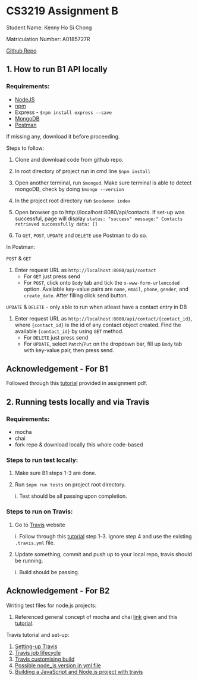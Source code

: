 # CS3219 Assignment B

Student Name: Kenny Ho Si Chong

Matriculation Number: A0185727R

[Github Repo](https://github.com/khsc96/AssignmentOTOT)

## 1. How to run B1 API locally

### Requirements:
- [NodeJS](https://nodejs.org/en/download/)
- [npm](https://docs.npmjs.com/downloading-and-installing-node-js-and-npm)
- Express - `$npm install express --save`
- [MongoDB](https://www.mongodb.com/try/download/community)
- [Postman](https://www.postman.com/downloads/)

If missing any, download it before proceeding.

Steps to follow:

1. Clone and download code from github repo.

2. In root directory of project run in cmd line `$npm install`

3. Open another terminal, run `$mongod`. Make sure terminal is able to detect mongoDB, check by doing `$mongo --version`

4. In the project root directory run `$nodemon index`

5. Open browser go to http://localhost:8080/api/contacts. If set-up was successful, page will display `status: "success" message:" Contacts retrieved successfully data: []`

6. To `GET`, `POST`, `UPDATE` and `DELETE` use Postman to do so.

In Postman:

`POST` & `GET`
1. Enter request URL as `http://localhost:8080/api/contact`
    * For `GET` just press send 
    * For `POST`, click onto `Body` tab and tick the `x-www-form-urlencoded` option. Available key-value pairs are `name`, `email`, `phone`, `gender`, and `create_date`. After filling click send button.

`UPDATE` & `DELETE` - only able to run when atleast have a contact entry in DB

1. Enter request URL as `http://localhost:8080/api/contact/{contact_id}`, where `{contact_id}` is the id of any contact object created. Find the available `{contact_id}` by using `GET` method.
    * For `DELETE` just press send
    * For `UPDATE`, select `Patch`/`Put` on the dropdown bar, fill up `Body` tab with key-value pair, then press send.

## Acknowledgement - For B1
Followed through this [tutorial](https://medium.com/@dinyangetoh/how-to-build-simple-restful-api-with-nodejs-expressjs-and-mongodb-99348012925d
) provided in assignment pdf.

## 2. Running tests locally and via Travis

### Requirements:
- mocha 
- chai
- fork repo & download locally this whole code-based

### Steps to run test locally:

1. Make sure B1 steps 1-3 are done.
1. Run `$npm run tests` on project root directory.
    
    i. Test should be all passing upon completion.

### Steps to run on Travis:

1. Go to [Travis](https://travis-ci.com/) website

    i. Follow through this [tutorial](https://docs.travis-ci.com/user/tutorial/#to-get-started-with-travis-ci-using-github) step 1-3. Ignore step 4 and use the existing `.travis.yml` file.
1. Update something, commit and push up to your local repo, travis should be running.

    i. Build should be passing.

## Acknowledgement - For B2
Writing test files for node.js projects:
1. Referenced general concept of mocha and chai [link](https://dev.to/bushraalam/introduction-to-testing-with-mocha-and-chai-57po) given and this [tutorial](https://medium.com/@asciidev/testing-a-node-express-application-with-mocha-chai-9592d41c0083).

Travis tutorial and set-up:
1. [Setting-up Travis](https://docs.travis-ci.com/user/tutorial/#to-get-started-with-travis-ci-using-github)
1. [Travis job lifecycle](https://docs.travis-ci.com/user/job-lifecycle)
1. [Travis customising build](https://docs.travis-ci.com/user/customizing-the-build/)
1. [Possible node_js version in yml file](https://medium.com/@nodejs/choosing-the-node-js-versions-for-your-ci-tests-hint-use-lts-89b67f68d7ca)
1. [Building a JavaScript and Node.js project with travis](https://docs.travis-ci.com/user/languages/javascript-with-nodejs/)
